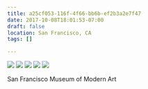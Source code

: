 ```yaml
---
title: a25cf053-116f-4f66-bb6b-ef2b3a2e7f47
date: 2017-10-08T18:01:53-07:00
draft: false
location: San Francisco, CA
tags: []

---
```




![](https://d17enza3bfujl8.cloudfront.net/DSCF8703.jpg)
![](https://d17enza3bfujl8.cloudfront.net/DSCF8719.jpg)
![](https://d17enza3bfujl8.cloudfront.net/DSCF8746.jpg)
![](https://d17enza3bfujl8.cloudfront.net/DSCF8742.jpg)
![](https://d17enza3bfujl8.cloudfront.net/DSCF8722.jpg)

San Francisco Museum of Modern Art


